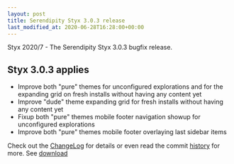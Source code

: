```yaml
---
layout: post
title: Serendipity Styx 3.0.3 release
last_modified_at: 2020-06-28T16:28:00+00:00
---
```


Styx 2020/7 - The Serendipity Styx 3.0.3 bugfix release.

## Styx 3.0.3 applies

  - Improve both "pure" themes for unconfigured explorations and for the expanding grid on fresh installs without having any content yet
  - Improve "dude" theme expanding grid for fresh installs without having any content yet
  - Fixup both "pure" themes mobile footer navigation showup for unconfigured explorations
  - Improve both "pure" themes mobile footer overlaying last sidebar items

Check out the [ChangeLog](https://github.com/ophian/styx/blob/3.0.2/docs/NEWS) for details or even read the commit [history](https://github.com/ophian/styx/commits/3.0.2) for more. See [download](https://github.com/ophian/styx/releases/tag/3.0.2)
